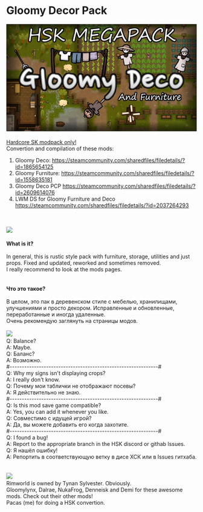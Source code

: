# Gloomy Decor Pack
![Preview](/__PREVIEW__/Gloomy.png?raw=true "Preview")<br><br>
[Hardcore SK modpack only!](https://github.com/skyarkhangel/Hardcore-SK/tree/development)
<br>
Convertion and compilation of these mods:<br>
1) Gloomy Deco: https://steamcommunity.com/sharedfiles/filedetails/?id=1865654125<br>
2) Gloomy Furniture: https://steamcommunity.com/sharedfiles/filedetails/?id=1558635181<br>
3) Gloomy Deco PCP https://steamcommunity.com/sharedfiles/filedetails/?id=2609614076<br>
4) LWM DS for Gloomy Furniture and Deco https://steamcommunity.com/sharedfiles/filedetails/?id=2037264293

<br><br>
<img src="https://i.imgur.com/svEwA2k.png"><br><br>
**What is it?**<br><br>
In general, this is rustic style pack with furniture, storage, utilities and just props. Fixed and updated, reworked and sometimes removed.<br>
I really recommend to look at the mods pages.<br><br><br>
**Что это такое?**<br><br>
В целом, это пак в деревенском стиле с мебелью, хранилищами, улучшениями и просто декором. Исправленные и обновленные, переработанные и иногда удаленные.<br>
Очень рекомендую заглянуть на страницы модов.<br><br>
<img src="https://i.imgur.com/5KVUmeE.png">
<br>
Q: Balance?<br>
A: Maybe.<br>
Q: Баланс?<br>
A: Возможно.<br>
#-------------------------------------------------------------#<br>
Q: Why my signs isn't displaying crops?<br>
A: I really don't know.<br>
Q: Почему мои таблички не отображают посевы?<br>
A: Я действительно не знаю.<br>
#-------------------------------------------------------------#<br>
Q: Is this mod save game compatible?<br>
A: Yes, you can add it whenever you like.<br>
Q: Совместимо с идущей игрой?<br>
A: Да, вы можете добавить его когда захотите.<br>
#-------------------------------------------------------------#<br>
Q: I found a bug!<br>
A: Report to the appropriate branch in the HSK discord or githab Issues.<br>
Q: Я нашёл ошибку!<br>
A: Репортить в соответствующую ветку в дисе ХСК или в Issues гитхаба.<br>
<br><br>
<img src="https://i.imgur.com/fdngbbh.png"><br>
Rimworld is owned by Tynan Sylvester. Obviously.<br>
Gloomylynx, Dalrae, NukaFrog, Denneisk and Demi for these awesome mods. Check out their other mods!<br>
Pacas (me) for doing a HSK convertion.<br>
